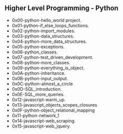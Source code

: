 ## Higher Level Programming - Python

- 0x00-python-hello_world project.
- 0x01-python-if_else_loops_functions.
- 0x02-python-import_modules.
- 0x03-python-data_structures.
- 0x04-python-more_data_structures.
- 0x05-python-exceptions.
- 0x06-python_classes.
- 0x07-python-test_driven_development.
- 0x08-python-more_classes.
- 0x09-python-everything_is_object.
- 0x0A-python-inheritance.
- 0x0B-python-input_output.
- 0x0C-python-almost_a_circle
- 0x0D-SQL_introduction.
- 0x0E-SQL_more_queries.
- 0x12-javascript-warm_up.
- 0x13-javascript_objects_scopes_closures
- 0x0F-python-object_relational_mapping
- 0x11-python-network_1
- 0x14-javascript-web_scraping.
- 0x15-javascript-web_jquery.
